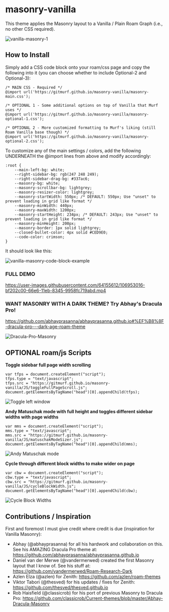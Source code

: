 # masonry-vanilla

This theme applies the Masonry layout to a Vanilla / Plain Roam Graph (i.e., no other CSS required).

![vanilla-masonry-1](https://user-images.githubusercontent.com/64155612/107065904-25ae5400-6792-11eb-9244-ce26cabe747c.png)

## How to Install

Simply add a CSS code block onto your roam/css page and copy the following into it (you can choose whether to include Optional-2 and Optional-3):

```
/* MAIN CSS - Required */
@import url('https://gitmurf.github.io/masonry-vanilla/masonry-main.css');

/* OPTIONAL 1 - Some additional options on top of Vanilla that Murf uses */
@import url('https://gitmurf.github.io/masonry-vanilla/masonry-optional-1.css');

/* OPTIONAL 2 - More customized formatting to Murf's liking (still Roam Vanilla base though) */
@import url('https://gitmurf.github.io/masonry-vanilla/masonry-optional-2.css');
```

To customize any of the main settings / colors, add the following UNDERNEATH the @import lines from above and modify accordingly:

```
:root {
    --main-left-bg: white;
    --right-sidebar-bg: rgb(247 248 249);
    --right-sidebar-drag-bg: #337ac6;
    --masonry-bg: white;
    --masonry-scrollbar-bg: lightgrey;
    --masonry-resizer-color: lightgrey;
    --masonry-startWidth: 550px; /* DEFAULT: 550px; Use "unset" to prevent loading in grid like format */
    --masonry-minWidth: 440px;
    --masonry-maxWidth: 1200px;
    --masonry-startHeight: 234px; /* DEFAULT: 243px; Use "unset" to prevent loading in grid like format */
    --masonry-minHeight: 200px;
    --masonry-border: 1px solid lightgrey;
    --closed-bullet-color: 4px solid #CED9E0;
    --code-color: crimson;
}
```

It should look like this:

![vanilla-masonry-code-block-example](https://user-images.githubusercontent.com/64155612/107067038-93a74b00-6793-11eb-83a1-f47059b75ab0.png)

### FULL DEMO

https://user-images.githubusercontent.com/64155612/106953016-bf202c00-66e6-11eb-8345-9958fc719abd.mp4

### WANT MASONRY WITH A DARK THEME? Try Abhay's Dracula Pro!

https://github.com/abhayprasanna/abhayprasanna.github.io#%EF%B8%8F-dracula-pro---dark-age-roam-theme

![Dracula-Pro-Masonry](https://user-images.githubusercontent.com/64155612/107068601-af135580-6795-11eb-9e23-c1b196c03e89.png)

## OPTIONAL roam/js Scripts

**Toggle sidebar full page width scrolling**

```
var tfps = document.createElement("script");
tfps.type = "text/javascript";
tfps.src = "https://gitmurf.github.io/masonry-vanilla/JS/toggleFullPageScroll.js";
document.getElementsByTagName("head")[0].appendChild(tfps);
```

![Toggle left window](https://user-images.githubusercontent.com/64155612/106884097-ba7f5780-6695-11eb-9812-3a6ce5869678.gif)

**Andy Matuschak mode with full height and toggles different sidebar widths with page widths**

```
var mms = document.createElement("script");
mms.type = "text/javascript";
mms.src = "https://gitmurf.github.io/masonry-vanilla/JS/matuschakModeSizer.js";
document.getElementsByTagName("head")[0].appendChild(mms);
```

![Andy Matuschak mode](https://user-images.githubusercontent.com/64155612/106884646-73459680-6696-11eb-838e-4b378e74839b.gif)

**Cycle through different block widths to make wider on page**

```
var cbw = document.createElement("script");
cbw.type = "text/javascript";
cbw.src = "https://gitmurf.github.io/masonry-vanilla/JS/cycleBlockWidth.js";
document.getElementsByTagName("head")[0].appendChild(cbw);
```

![Cycle Block Widths](https://user-images.githubusercontent.com/64155612/106885194-1f877d00-6697-11eb-9d96-273f6b76b52a.gif)

## Contributions / Inspiration

First and foremost I must give credit where credit is due (inspiration for Vanilla Masonry):

- Abhay (@abhayprasanna) for all his hardwork and collaboration on this. See his AMAZING Dracula Pro theme at: https://github.com/abhayprasanna/abhayprasanna.github.io
- Daniel van der Merwe (@vandermerwed) created the first Masonry layout that I know of. See his stuff at: https://github.com/vandermerwed/Roam-Research-Dark
- Azlen Elza (@azlen) for Zenith: https://github.com/azlen/roam-themes
- Viktor Tabori (@thesved) for his updates / fixes for Zenith: https://github.com/thesved/thesved.github.io
- Rob Haisfield (@classicrob) for his port of previous Masonry to Dracula Pro: https://github.com/classicrob/Current-themes/blob/master/Abhay-Dracula-Masonry
